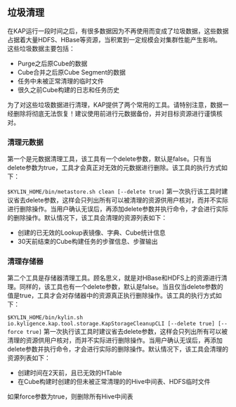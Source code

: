 ## 垃圾清理

在KAP运行一段时间之后，有很多数据因为不再使用而变成了垃圾数据，这些数据占据着大量HDFS、HBase等资源，当积累到一定规模会对集群性能产生影响。
这些垃圾数据主要包括：

- Purge之后原Cube的数据
- Cube合并之后原Cube Segment的数据
- 任务中未被正常清理的临时文件
- 很久之前Cube构建的日志和任务历史

为了对这些垃圾数据进行清理，KAP提供了两个常用的工具。请特别注意，数据一经删除将彻底无法恢复！建议使用前进行元数据备份，并对目标资源进行谨慎核对。

### 清理元数据
第一个是元数据清理工具，该工具有一个delete参数，默认是false。只有当delete参数为true，工具才会真正对无效的元数据进行删除。该工具的执行方式如下：

```$KYLIN_HOME/bin/metastore.sh clean [--delete true]```
第一次执行该工具时建议省去delete参数，这样会只列出所有可以被清理的资源供用户核对，而并不实际进行删除操作。当用户确认无误后，再添加delete参数并执行命令，才会进行实际的删除操作。默认情况下，该工具会清理的资源列表如下：

- 创建的已无效的Lookup表镜像、字典、Cube统计信息
- 30天前结束的Cube构建任务的步骤信息、步骤输出

### 清理存储器
第二个工具是存储器清理工具。顾名思义，就是对HBase和HDFS上的资源进行清理。同样的，该工具也有一个delete参数，默认是false。当且仅当delete参数的值是true，工具才会对存储器中的资源真正执行删除操作。该工具的执行方式如下：

```$KYLIN_HOME/bin/kylin.sh io.kyligence.kap.tool.storage.KapStorageCleanupCLI [--delete true] [--force true]```
第一次执行该工具时建议省去delete参数，这样会只列出所有可以被清理的资源供用户核对，而并不实际进行删除操作。当用户确认无误后，再添加delete参数并执行命令，才会进行实际的删除操作。默认情况下，该工具会清理的资源列表如下：

- 创建时间在2天前，且已无效的HTable
- 在Cube构建时创建的但未被正常清理的的Hive中间表、HDFS临时文件

如果force参数为true，则删除所有Hive中间表
